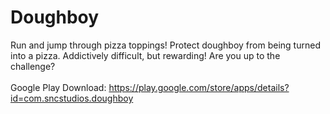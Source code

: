 # Doughboy
Run and jump through pizza toppings! Protect doughboy from being turned into a pizza. Addictively difficult, but rewarding! Are you up to the challenge? 
<br /><br />
Google Play Download: https://play.google.com/store/apps/details?id=com.sncstudios.doughboy
